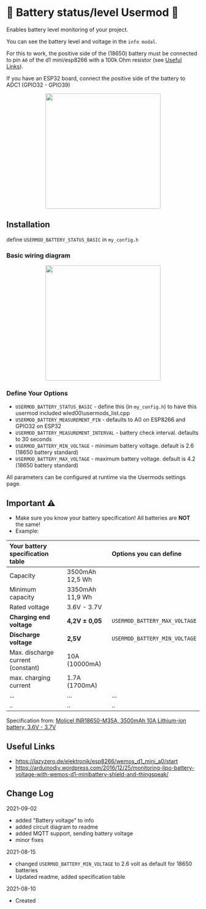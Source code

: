 # :battery: Battery status/level Usermod :battery:
Enables battery level monitoring of your project.

You can see the battery level and voltage in the `info modal`. 

For this to work, the positive side of the (18650) battery must be connected to pin `A0` of the d1 mini/esp8266 with a 100k Ohm resistor (see [Useful Links](#useful-links)).

If you have an ESP32 board, connect the positive side of the battery to ADC1 (GPIO32 - GPIO39)

<p align="center">
  <img width="300" src="assets/battery_info_screen.png">
</p>

## Installation

define `USERMOD_BATTERY_STATUS_BASIC` in `my_config.h`

### Basic wiring diagram
<p align="center">
  <img width="300" src="assets/battery_connection_schematic_01.png">
</p>

### Define Your Options

* `USERMOD_BATTERY_STATUS_BASIC`                   - define this (in `my_config.h`) to have this usermod included wled00\usermods_list.cpp
* `USERMOD_BATTERY_MEASUREMENT_PIN`                - defaults to A0 on ESP8266 and GPIO32 on ESP32
* `USERMOD_BATTERY_MEASUREMENT_INTERVAL`           - battery check interval. defaults to 30 seconds
* `USERMOD_BATTERY_MIN_VOLTAGE`                    - minimum battery voltage. default is 2.6 (18650 battery standard)
* `USERMOD_BATTERY_MAX_VOLTAGE`                    - maximum battery voltage. default is 4.2 (18650 battery standard)

All parameters can be configured at runtime via the Usermods settings page.

## Important :warning:
* Make sure you know your battery specification! All batteries are **NOT** the same!
* Example:

| Your battery specification table  |                 | Options you can define        | 
| :-------------------------------- |:--------------- | :---------------------------- |
| Capacity                          | 3500mAh 12,5 Wh |                               |
| Minimum capacity                  | 3350mAh 11,9 Wh |                               |
| Rated voltage                     | 3.6V - 3.7V     |                               |
| **Charging end voltage**          | **4,2V ± 0,05** | `USERMOD_BATTERY_MAX_VOLTAGE` |
| **Discharge voltage**             | **2,5V**        | `USERMOD_BATTERY_MIN_VOLTAGE` |
| Max. discharge current (constant) | 10A (10000mA)   |                               |
| max. charging current             | 1.7A (1700mA)   |                               |
| ...                               | ...             | ...                           |
| ..                                | ..              | ..                            |

Specification from:  [Molicel INR18650-M35A, 3500mAh 10A Lithium-ion battery, 3.6V - 3.7V](https://www.akkuteile.de/lithium-ionen-akkus/18650/molicel/molicel-inr18650-m35a-3500mah-10a-lithium-ionen-akku-3-6v-3-7v_100833)

## Useful Links
* https://lazyzero.de/elektronik/esp8266/wemos_d1_mini_a0/start
* https://arduinodiy.wordpress.com/2016/12/25/monitoring-lipo-battery-voltage-with-wemos-d1-minibattery-shield-and-thingspeak/

## Change Log
2021-09-02
* added "Battery voltage" to info
* added circuit diagram to readme
* added MQTT support, sending battery voltage
* minor fixes

2021-08-15
* changed `USERMOD_BATTERY_MIN_VOLTAGE` to 2.6 volt as default for 18650 batteries
* Updated readme, added specification table

2021-08-10
* Created

